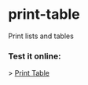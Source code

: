 # print-table
Print lists and tables

<h3>Test it online:</h3>
> <a href="https://onlinegdb.com/6zDFanxCt">Print Table</a>

